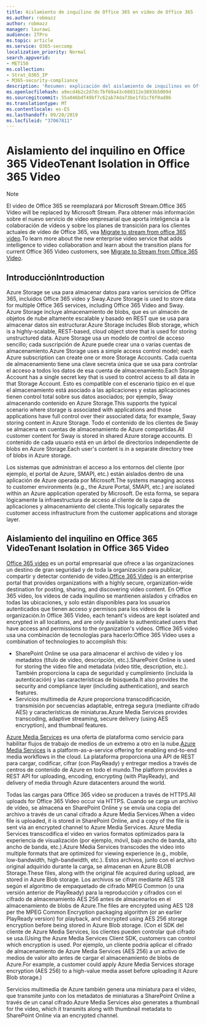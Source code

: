 ```yaml
---
title: Aislamiento de inquilino de Office 365 en vídeo de Office 365
ms.author: robmazz
author: robmazz
manager: laurawi
audience: ITPro
ms.topic: article
ms.service: O365-seccomp
localization_priority: Normal
search.appverid:
- MET150
ms.collection:
- Strat_O365_IP
- M365-security-compliance
description: 'Resumen: explicación del aislamiento de inquilinos en Office 365 video.'
ms.openlocfilehash: a9ecd4b2c2d7dc7bf69a43c608312e3893b5009d
ms.sourcegitcommit: 55a046bdf49bf7c62ab74da73be1fd1cf6f0ad86
ms.translationtype: MT
ms.contentlocale: es-ES
ms.lasthandoff: 09/20/2019
ms.locfileid: "37067811"
---
```

# <a name="tenant-isolation-in-office-365-video"></a><span data-ttu-id="ee212-103">Aislamiento del inquilino en Office 365 Video</span><span class="sxs-lookup"><span data-stu-id="ee212-103">Tenant Isolation in Office 365 Video</span></span>

> [!NOTE]
> <span data-ttu-id="ee212-104">El vídeo de Office 365 se reemplazará por Microsoft Stream.</span><span class="sxs-lookup"><span data-stu-id="ee212-104">Office 365 Video will be replaced by Microsoft Stream.</span></span> <span data-ttu-id="ee212-105">Para obtener más información sobre el nuevo servicio de vídeo empresarial que aporta inteligencia a la colaboración de vídeos y sobre los planes de transición para los clientes actuales de vídeo de Office 365, vea [Migrate to stream from office 365 video](https://docs.microsoft.com/stream/).</span><span class="sxs-lookup"><span data-stu-id="ee212-105">To learn more about the new enterprise video service that adds intelligence to video collaboration and learn about the transition plans for current Office 365 Video customers, see [Migrate to Stream from Office 365 Video](https://docs.microsoft.com/stream/).</span></span>

## <a name="introduction"></a><span data-ttu-id="ee212-106">Introducción</span><span class="sxs-lookup"><span data-stu-id="ee212-106">Introduction</span></span>
<span data-ttu-id="ee212-107">Azure Storage se usa para almacenar datos para varios servicios de Office 365, incluidos Office 365 video y Sway.</span><span class="sxs-lookup"><span data-stu-id="ee212-107">Azure Storage is used to store data for multiple Office 365 services, including Office 365 Video and Sway.</span></span> <span data-ttu-id="ee212-108">Azure Storage incluye almacenamiento de blobs, que es un almacén de objetos de nube altamente escalable y basado en REST que se usa para almacenar datos sin estructurar.</span><span class="sxs-lookup"><span data-stu-id="ee212-108">Azure Storage includes Blob storage, which is a highly-scalable, REST-based, cloud object store that is used for storing unstructured data.</span></span> <span data-ttu-id="ee212-109">Azure Storage usa un modelo de control de acceso sencillo; cada suscripción de Azure puede crear una o varias cuentas de almacenamiento.</span><span class="sxs-lookup"><span data-stu-id="ee212-109">Azure Storage uses a simple access control model; each Azure subscription can create one or more Storage Accounts.</span></span> <span data-ttu-id="ee212-110">Cada cuenta de almacenamiento tiene una clave secreta única que se usa para controlar el acceso a todos los datos de esa cuenta de almacenamiento.</span><span class="sxs-lookup"><span data-stu-id="ee212-110">Each Storage Account has a single secret key that is used to control access to all data in that Storage Account.</span></span> <span data-ttu-id="ee212-111">Esto es compatible con el escenario típico en el que el almacenamiento está asociado a las aplicaciones y estas aplicaciones tienen control total sobre sus datos asociados; por ejemplo, Sway almacenando contenido en Azure Storage.</span><span class="sxs-lookup"><span data-stu-id="ee212-111">This supports the typical scenario where storage is associated with applications and those applications have full control over their associated data; for example, Sway storing content in Azure Storage.</span></span> <span data-ttu-id="ee212-112">Todo el contenido de los clientes de Sway se almacena en cuentas de almacenamiento de Azure compartidas.</span><span class="sxs-lookup"><span data-stu-id="ee212-112">All customer content for Sway is stored in shared Azure storage accounts.</span></span> <span data-ttu-id="ee212-113">El contenido de cada usuario está en un árbol de directorios independiente de blobs en Azure Storage.</span><span class="sxs-lookup"><span data-stu-id="ee212-113">Each user's content is in a separate directory tree of blobs in Azure storage.</span></span>

<span data-ttu-id="ee212-114">Los sistemas que administran el acceso a los entornos del cliente (por ejemplo, el portal de Azure, SMAPI, etc.) están aislados dentro de una aplicación de Azure operada por Microsoft.</span><span class="sxs-lookup"><span data-stu-id="ee212-114">The systems managing access to customer environments (e.g., the Azure Portal, SMAPI, etc.) are isolated within an Azure application operated by Microsoft.</span></span> <span data-ttu-id="ee212-115">De esta forma, se separa lógicamente la infraestructura de acceso al cliente de la capa de aplicaciones y almacenamiento del cliente.</span><span class="sxs-lookup"><span data-stu-id="ee212-115">This logically separates the customer access infrastructure from the customer applications and storage layer.</span></span>

## <a name="tenant-isolation-in-office-365-video"></a><span data-ttu-id="ee212-116">Aislamiento del inquilino en Office 365 Video</span><span class="sxs-lookup"><span data-stu-id="ee212-116">Tenant Isolation in Office 365 Video</span></span>
<span data-ttu-id="ee212-117">[Office 365 video](https://support.office.com/article/Meet-Office-365-Video-ca1cc1a9-a615-46e1-b6a3-40dbd99939a6) es un portal empresarial que ofrece a las organizaciones un destino de gran seguridad y de toda la organización para publicar, compartir y detectar contenido de vídeo.</span><span class="sxs-lookup"><span data-stu-id="ee212-117">[Office 365 Video](https://support.office.com/article/Meet-Office-365-Video-ca1cc1a9-a615-46e1-b6a3-40dbd99939a6) is an enterprise portal that provides organizations with a highly secure, organization-wide destination for posting, sharing, and discovering video content.</span></span> <span data-ttu-id="ee212-118">En Office 365 vídeo, los vídeos de cada inquilino se mantienen aislados y cifrados en todas las ubicaciones, y solo están disponibles para los usuarios autenticados que tienen acceso y permisos para los vídeos de la organización.</span><span class="sxs-lookup"><span data-stu-id="ee212-118">In Office 365 Video, each tenant's videos are kept isolated and encrypted in all locations, and are only available to authenticated users that have access and permissions to the organization's videos.</span></span> <span data-ttu-id="ee212-119">Office 365 video usa una combinación de tecnologías para hacerlo:</span><span class="sxs-lookup"><span data-stu-id="ee212-119">Office 365 Video uses a combination of technologies to accomplish this:</span></span>
- <span data-ttu-id="ee212-120">SharePoint Online se usa para almacenar el archivo de vídeo y los metadatos (título de vídeo, descripción, etc.).</span><span class="sxs-lookup"><span data-stu-id="ee212-120">SharePoint Online is used for storing the video file and metadata (video title, description, etc.).</span></span> <span data-ttu-id="ee212-121">También proporciona la capa de seguridad y cumplimiento (incluida la autenticación) y las características de búsqueda.</span><span class="sxs-lookup"><span data-stu-id="ee212-121">It also provides the security and compliance layer (including authentication), and search features.</span></span>
- <span data-ttu-id="ee212-122">Servicios multimedia de Azure proporciona transcodificación, transmisión por secuencias adaptable, entrega segura (mediante cifrado AES) y características de miniaturas.</span><span class="sxs-lookup"><span data-stu-id="ee212-122">Azure Media Services provides transcoding, adaptive streaming, secure delivery (using AES encryption), and thumbnail features.</span></span>

<span data-ttu-id="ee212-123">[Azure Media Services](https://azure.microsoft.com/services/media-services/) es una oferta de plataforma como servicio para habilitar flujos de trabajo de medios de un extremo a otro en la nube.</span><span class="sxs-lookup"><span data-stu-id="ee212-123">[Azure Media Services](https://azure.microsoft.com/services/media-services/) is a platform-as-a-service offering for enabling end-to-end media workflows in the cloud.</span></span> <span data-ttu-id="ee212-124">La plataforma proporciona una API de REST para cargar, codificar, cifrar (con PlayReady) y entregar medios a través de centros de contenido de Azure en todo el mundo.</span><span class="sxs-lookup"><span data-stu-id="ee212-124">The platform provides a REST API for uploading, encoding, encrypting (with PlayReady), and delivery of media through Azure datacenters around the world.</span></span>

<span data-ttu-id="ee212-125">Todas las cargas para Office 365 video se producen a través de HTTPS.</span><span class="sxs-lookup"><span data-stu-id="ee212-125">All uploads for Office 365 Video occur via HTTPS.</span></span> <span data-ttu-id="ee212-126">Cuando se carga un archivo de vídeo, se almacena en SharePoint Online y se envía una copia del archivo a través de un canal cifrado a Azure Media Services.</span><span class="sxs-lookup"><span data-stu-id="ee212-126">When a video file is uploaded, it is stored in SharePoint Online, and a copy of the file is sent via an encrypted channel to Azure Media Services.</span></span> <span data-ttu-id="ee212-127">Azure Media Services transcodifica el vídeo en varios formatos optimizados para la experiencia de visualización (por ejemplo, móvil, bajo ancho de banda, alto ancho de banda, etc.).</span><span class="sxs-lookup"><span data-stu-id="ee212-127">Azure Media Services transcodes the video into multiple formats that are optimized for viewing experience (e.g., mobile, low-bandwidth, high-bandwidth, etc.).</span></span> <span data-ttu-id="ee212-128">Estos archivos, junto con el archivo original adquirido durante la carga, se almacenan en Azure BLOB Storage.</span><span class="sxs-lookup"><span data-stu-id="ee212-128">These files, along with the original file acquired during upload, are stored in Azure Blob storage.</span></span> <span data-ttu-id="ee212-129">Los archivos se cifran mediante AES 128 según el algoritmo de empaquetado de cifrado MPEG Common (o una versión anterior de PlayReady) para la reproducción y cifrados con el cifrado de almacenamiento AES 256 antes de almacenarlos en el almacenamiento de blobs de Azure.</span><span class="sxs-lookup"><span data-stu-id="ee212-129">The files are encrypted using AES 128 per the MPEG Common Encryption packaging algorithm (or an earlier PlayReady version) for playback, and encrypted using AES 256 storage encryption before being stored in Azure Blob storage.</span></span> <span data-ttu-id="ee212-130">(Con el SDK del cliente de Azure Media Services, los clientes pueden controlar qué cifrado se usa.</span><span class="sxs-lookup"><span data-stu-id="ee212-130">(Using the Azure Media Services Client SDK, customers can control which encryption is used.</span></span> <span data-ttu-id="ee212-131">Por ejemplo, un cliente podría aplicar el cifrado de almacenamiento de Azure Media Services (AES 256) a un activo de medios de valor alto antes de cargar el almacenamiento de blobs de Azure.</span><span class="sxs-lookup"><span data-stu-id="ee212-131">For example, a customer could apply Azure Media Services storage encryption (AES 256) to a high-value media asset before uploading it Azure Blob storage.)</span></span>

<span data-ttu-id="ee212-132">Servicios multimedia de Azure también genera una miniatura para el vídeo, que transmite junto con los metadatos de miniaturas a SharePoint Online a través de un canal cifrado.</span><span class="sxs-lookup"><span data-stu-id="ee212-132">Azure Media Services also generates a thumbnail for the video, which it transmits along with thumbnail metadata to SharePoint Online via an encrypted channel.</span></span>
